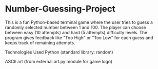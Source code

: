 # Number-Guessing-Project
This is a fun Python-based terminal game where the user tries to guess a randomly selected number between 1 and 100.
The player can choose between easy (10 attempts) and hard (5 attempts) difficulty levels. 
The program gives feedback like "Too High" or "Too Low" for each guess and keeps track of remaining attempts.

Technologies Used
Python (standard library: random)

ASCII art (from external art.py module for game logo)

